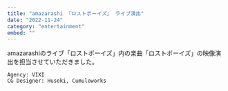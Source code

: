 ```yaml
---
title: "amazarashi 『ロストボーイズ』 ライブ演出"
date: "2022-11-24"
category: "entertainment"
embed: ""
---
```


amazarashiのライブ「ロストボーイズ」内の楽曲「ロストボーイズ」の映像演出を担当させていただきました。

```plaintext
Agency: VIXI
CG Designer: Huseki, Cumuloworks
```
